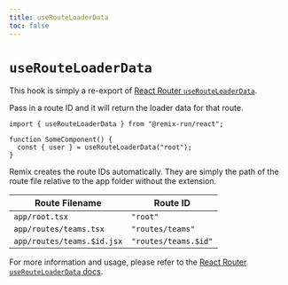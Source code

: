 ```yaml
---
title: useRouteLoaderData
toc: false
---
```


# `useRouteLoaderData`

<docs-info>This hook is simply a re-export of [React Router `useRouteLoaderData`][rr-userouteloaderdata].</docs-info>

Pass in a route ID and it will return the loader data for that route.

```tsx
import { useRouteLoaderData } from "@remix-run/react";

function SomeComponent() {
  const { user } = useRouteLoaderData("root");
}
```

Remix creates the route IDs automatically. They are simply the path of the route file relative to the app folder without the extension.

| Route Filename             | Route ID             |
| -------------------------- | -------------------- |
| `app/root.tsx`             | `"root"`             |
| `app/routes/teams.tsx`     | `"routes/teams"`     |
| `app/routes/teams.$id.jsx` | `"routes/teams.$id"` |

For more information and usage, please refer to the [React Router `useRouteLoaderData` docs][rr-userouteloaderdata].

[rr-userouteloaderdata]: https://reactrouter.com/hooks/use-route-loader-data
